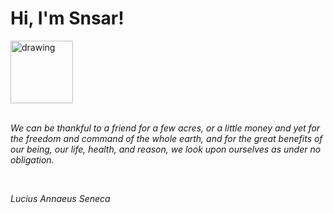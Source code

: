 <h1>Hi, I'm Snsar!</h1> <img src="https://acegif.com/wp-content/uploads/2021/4fh5wi/pepefrg-21.gif" alt="drawing"  height = "100"/> <br> <br> <p><i>We can be thankful to a friend for a few acres, or a little money and yet for the freedom and command of the whole earth, and for the great benefits of our being, our life, health, and reason, we look upon ourselves as under no obligation.</i></p> <br> <p><i>Lucius Annaeus Seneca</i></p>